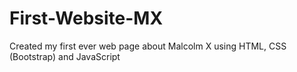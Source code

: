 # First-Website-MX
Created my first ever web page about Malcolm X using HTML, CSS (Bootstrap) and JavaScript 
